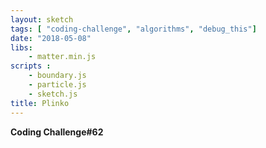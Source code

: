 ```yaml
---
layout: sketch
tags: [ "coding-challenge", "algorithms", "debug_this"]
date: "2018-05-08"
libs: 
    - matter.min.js
scripts : 
    - boundary.js
    - particle.js
    - sketch.js
title: Plinko
---
```


**Coding Challenge#62**
